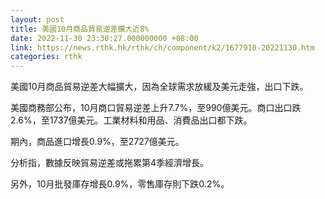 ```yaml
---
layout: post
title: 美國10月商品貿易逆差擴大近8%
date: 2022-11-30 23:30:27.000000000 +08:00
link: https://news.rthk.hk/rthk/ch/component/k2/1677910-20221130.htm
categories: rthk
---
```


美國10月商品貿易逆差大幅擴大，因為全球需求放緩及美元走強，出口下跌。

美國商務部公布，10月商口貿易逆差上升7.7%，至990億美元。商口出口跌2.6%，至1737億美元。工業材料和用品、消費品出口都下跌。

期內，商品進口增長0.9%，至2727億美元。

分析指，數據反映貿易逆差或拖累第4季經濟增長。

另外，10月批發庫存增長0.9%，零售庫存則下跌0.2%。
